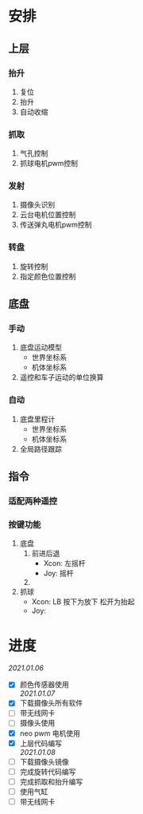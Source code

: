 # 安排
## 上层
### 抬升
1. 复位
2. 抬升
3. 自动收缩
### 抓取
1. 气孔控制
2. 抓球电机pwm控制
### 发射
1. 摄像头识别
2. 云台电机位置控制
3. 传送弹丸电机pwm控制
### 转盘
1. 旋转控制
2. 指定颜色位置控制
## 底盘
### 手动
1. 底盘运动模型
    - 世界坐标系
    - 机体坐标系
2. 遥控和车子运动的单位换算
### 自动
1. 底盘里程计
    - 世界坐标系
    - 机体坐标系
2. 全局路径跟踪
## 指令
### 适配两种遥控
### 按键功能
1. 底盘
    1. 前进后退 
        - Xcon: 左摇杆
        - Joy: 摇杆
    2. 
2. 抓球
    - Xcon: LB 按下为放下 松开为抬起
    - Joy:







# 进度      


*2021.01.06*   
* [x] 颜色传感器使用    
*2021.01.07*    
* [x] 下载摄像头所有软件    
* [ ] 带无线网卡    
* [ ] 摄像头使用    
* [X] neo pwm 电机使用    
* [x] 上层代码编写    
*2021.01.08*
* [ ] 下载摄像头镜像
* [ ] 完成旋转代码编写
* [ ] 完成抓取和抬升编写
* [ ] 使用气缸
* [ ] 带无线网卡  
